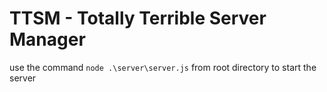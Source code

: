 # TTSM - Totally Terrible Server Manager

use the command `node .\server\server.js` from root directory to start the server
